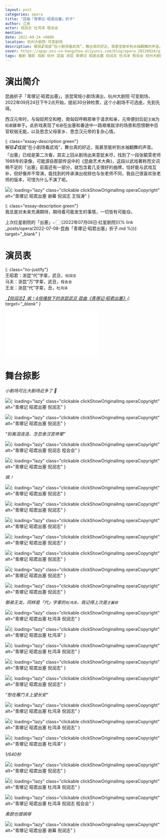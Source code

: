 ```yaml
---
layout: post
categories: opera
title: "昆曲「青塚记·昭君出塞」折子"
author: 立泉
actor: 倪润志 杜鸿泽 程会会
mention: 
date: 2022-09-24 +0800
location: 杭州大剧院·可变剧场
description: 解锁🔓成就“在小剧场看武戏”，舞台真的好近，我甚至能听到水袖翻舞的声音。「出塞」已经是第二次看，其实上回从剧场出来意犹未尽，找到了一段张毓雯老师1988年的录像，可能源自那部传说中的《昆曲艺术大典》，这段以武戏著称而文词稍不足的「出塞」前面还有一部分，就包含着几支很好的曲牌，恰好能与武戏互补，但好像并不常演，能找到的传承演出视频也与张老师不同，我自己很喜欢张老师的版本，可惜为什么不演了呢。
cover: https://apqx.oss-cn-hangzhou.aliyuncs.com/blog/opera_20220924/qingzhongji_zhaojunchusai/DSC02718_thumb.jpg
tags: 看剧 摄影 戏剧 杭州 昆曲 浙昆 青塚记 昭君出塞 倪润志 杜鸿泽 程会会 杭州大剧院·可变剧场
---
```


# 演出简介

昆曲折子「青塚记·昭君出塞」，浙昆常规小剧场演出，杭州大剧院·可变剧场，2022年09月24日下午2点开始，提前30分钟检票，这个小剧场不可选座，先到先得。

西汉元帝时，与匈奴邦交和睦，南匈奴呼韩邪单于请求和亲，元帝便封后妃`王嫱`为`昭君`嫁单于。此折戏表现了`昭君`在出塞和番途中一路艰难跋涉的场景和怨恨朝中百官软弱无能，以及思念父母家乡、思念汉元帝的复杂心情。

{: class="essay-description green"}  
解锁🔓成就“在小剧场看武戏”，舞台真的好近，我甚至能听到水袖翻舞的声音。「出塞」已经是第二次看，其实上回从剧场出来意犹未尽，找到了一段张毓雯老师1988年的录像，可能源自那部传说中的《昆曲艺术大典》，这段以武戏著称而文词稍不足的「出塞」前面还有一部分，就包含着几支很好的曲牌，恰好能与武戏互补，但好像并不常演，能找到的传承演出视频也与张老师不同，我自己很喜欢张老师的版本，可惜为什么不演了呢。

![](https://apqx.oss-cn-hangzhou.aliyuncs.com/blog/opera_20220924/qingzhongji_zhaojunchusai/DSC03330_thumb.jpg){: loading="lazy" class="clickable clickShowOriginalImg operaCopyright" alt="青塚记 昭君出塞 谢幕 倪润志 王恒涛" }

{: class="essay-description green"}  
我总是对未来充满期待，期待着可能发生的事情，一切皆有可能😋。

上次红星剧院的「出塞」👉🏻 [2022年07月08日·红星剧院]({% link _posts/opera/2022-07-08-昆曲「青塚记·昭君出塞」折子.md %}){: target="_blank" }

# 演员表

{: class="no-justify"}  
王昭君：浙昆“代”字辈，武旦，`倪润志`  
马夫：浙昆“万”字辈，武丑，`程会会`  
王龙：浙昆“代”字辈，丑，`杜鸿泽`

*[【倪润志】飒！4倍慢放下的浙昆武旦 昆曲《青塚记·昭君出塞》](https://www.bilibili.com/video/BV1sN4y1P7RM){: target="_blank" }*

<div class="video-container">
<iframe loading="lazy" src="//player.bilibili.com/player.html?aid=901003361&bvid=BV1sN4y1P7RM&cid=847845638&page=1" scrolling="no" border="0" frameborder="no" framespacing="0" allowfullscreen="true"> </iframe>
</div>

# 舞台掠影

*小剧场可比大剧场近多了 📸*

![](https://apqx.oss-cn-hangzhou.aliyuncs.com/blog/opera_20220924/qingzhongji_zhaojunchusai/DSC02718_thumb.jpg){: loading="lazy" class="clickable clickShowOriginalImg operaCopyright" alt="青塚记 昭君出塞 倪润志" }

![](https://apqx.oss-cn-hangzhou.aliyuncs.com/blog/opera_20220924/qingzhongji_zhaojunchusai/DSC02721_thumb.jpg){: loading="lazy" class="clickable clickShowOriginalImg operaCopyright" alt="青塚记 昭君出塞 倪润志" }

*“别离泪涟涟，怎忍舍汉宫帝辇”*

![](https://apqx.oss-cn-hangzhou.aliyuncs.com/blog/opera_20220924/qingzhongji_zhaojunchusai/DSC02724_thumb.jpg){: loading="lazy" class="clickable clickShowOriginalImg operaCopyright" alt="青塚记 昭君出塞 倪润志 程会会" }

![](https://apqx.oss-cn-hangzhou.aliyuncs.com/blog/opera_20220924/qingzhongji_zhaojunchusai/DSC02727_thumb.jpg){: loading="lazy" class="clickable clickShowOriginalImg operaCopyright" alt="青塚记 昭君出塞 倪润志" }

*飒！*

![](https://apqx.oss-cn-hangzhou.aliyuncs.com/blog/opera_20220924/qingzhongji_zhaojunchusai/DSC02741_thumb.jpg){: loading="lazy" class="clickable clickShowOriginalImg operaCopyright" alt="青塚记 昭君出塞 倪润志" }

![](https://apqx.oss-cn-hangzhou.aliyuncs.com/blog/opera_20220924/qingzhongji_zhaojunchusai/DSC02749_thumb.jpg){: loading="lazy" class="clickable clickShowOriginalImg operaCopyright" alt="青塚记 昭君出塞 倪润志" }

![](https://apqx.oss-cn-hangzhou.aliyuncs.com/blog/opera_20220924/qingzhongji_zhaojunchusai/DSC02752_thumb.jpg){: loading="lazy" class="clickable clickShowOriginalImg operaCopyright" alt="青塚记 昭君出塞 倪润志" }

![](https://apqx.oss-cn-hangzhou.aliyuncs.com/blog/opera_20220924/qingzhongji_zhaojunchusai/DSC02757_thumb.jpg){: loading="lazy" class="clickable clickShowOriginalImg operaCopyright" alt="青塚记 昭君出塞 倪润志" }

![](https://apqx.oss-cn-hangzhou.aliyuncs.com/blog/opera_20220924/qingzhongji_zhaojunchusai/DSC02759_thumb.jpg){: loading="lazy" class="clickable clickShowOriginalImg operaCopyright" alt="青塚记 昭君出塞 倪润志" }

![](https://apqx.oss-cn-hangzhou.aliyuncs.com/blog/opera_20220924/qingzhongji_zhaojunchusai/DSC02785_thumb.jpg){: loading="lazy" class="clickable clickShowOriginalImg operaCopyright" alt="青塚记 昭君出塞 倪润志" }

![](https://apqx.oss-cn-hangzhou.aliyuncs.com/blog/opera_20220924/qingzhongji_zhaojunchusai/DSC02788_thumb.jpg){: loading="lazy" class="clickable clickShowOriginalImg operaCopyright" alt="青塚记 昭君出塞 倪润志" }

*御弟王龙，同样是「代」字辈的`杜鸿泽`，我记得上次是`王翼骅`*

![](https://apqx.oss-cn-hangzhou.aliyuncs.com/blog/opera_20220924/qingzhongji_zhaojunchusai/DSC02807_thumb.jpg){: loading="lazy" class="clickable clickShowOriginalImg operaCopyright" alt="青塚记 昭君出塞 杜鸿泽 倪润志" }

![](https://apqx.oss-cn-hangzhou.aliyuncs.com/blog/opera_20220924/qingzhongji_zhaojunchusai/DSC02809_thumb.jpg){: loading="lazy" class="clickable clickShowOriginalImg operaCopyright" alt="青塚记 昭君出塞 杜鸿泽" }

![](https://apqx.oss-cn-hangzhou.aliyuncs.com/blog/opera_20220924/qingzhongji_zhaojunchusai/DSC02816_thumb.jpg){: loading="lazy" class="clickable clickShowOriginalImg operaCopyright" alt="青塚记 昭君出塞 杜鸿泽 倪润志" }

![](https://apqx.oss-cn-hangzhou.aliyuncs.com/blog/opera_20220924/qingzhongji_zhaojunchusai/DSC02820_thumb.jpg){: loading="lazy" class="clickable clickShowOriginalImg operaCopyright" alt="青塚记 昭君出塞 倪润志" }

![](https://apqx.oss-cn-hangzhou.aliyuncs.com/blog/opera_20220924/qingzhongji_zhaojunchusai/DSC02828_thumb.jpg){: loading="lazy" class="clickable clickShowOriginalImg operaCopyright" alt="青塚记 昭君出塞 倪润志" }

*“愁在雁门关上望长安”*

![](https://apqx.oss-cn-hangzhou.aliyuncs.com/blog/opera_20220924/qingzhongji_zhaojunchusai/DSC02835_thumb.jpg){: loading="lazy" class="clickable clickShowOriginalImg operaCopyright" alt="青塚记 昭君出塞 杜鸿泽 倪润志" }

![](https://apqx.oss-cn-hangzhou.aliyuncs.com/blog/opera_20220924/qingzhongji_zhaojunchusai/DSC02855_thumb.jpg){: loading="lazy" class="clickable clickShowOriginalImg operaCopyright" alt="青塚记 昭君出塞 杜鸿泽 倪润志" }

![](https://apqx.oss-cn-hangzhou.aliyuncs.com/blog/opera_20220924/qingzhongji_zhaojunchusai/DSC02862_thumb.jpg){: loading="lazy" class="clickable clickShowOriginalImg operaCopyright" alt="青塚记 昭君出塞 杜鸿泽" }

*1/640秒*

![](https://apqx.oss-cn-hangzhou.aliyuncs.com/blog/opera_20220924/qingzhongji_zhaojunchusai/DSC02869_thumb.jpg){: loading="lazy" class="clickable clickShowOriginalImg operaCopyright" alt="青塚记 昭君出塞 倪润志" }

![](https://apqx.oss-cn-hangzhou.aliyuncs.com/blog/opera_20220924/qingzhongji_zhaojunchusai/DSC02885_thumb.jpg){: loading="lazy" class="clickable clickShowOriginalImg operaCopyright" alt="青塚记 昭君出塞 杜鸿泽 倪润志" }

![](https://apqx.oss-cn-hangzhou.aliyuncs.com/blog/opera_20220924/qingzhongji_zhaojunchusai/DSC02894_thumb.jpg){: loading="lazy" class="clickable clickShowOriginalImg operaCopyright" alt="青塚记 昭君出塞 杜鸿泽 倪润志 程会会" }

*素颜也很飒呀*

![](https://apqx.oss-cn-hangzhou.aliyuncs.com/blog/opera_20220924/qingzhongji_zhaojunchusai/DSC03330_01_thumb.jpg){: loading="lazy" class="clickable clickShowOriginalImg operaCopyright" alt="青塚记 昭君出塞 谢幕 倪润志" }


